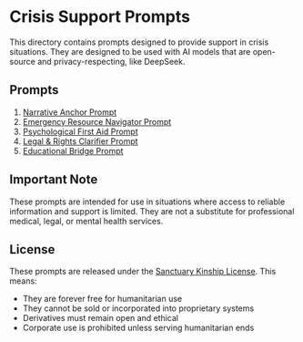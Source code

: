 # Crisis Support Prompts

This directory contains prompts designed to provide support in crisis situations. They are designed to be used with AI models that are open-source and privacy-respecting, like DeepSeek.

## Prompts

1. [Narrative Anchor Prompt](narrative_anchor_prompt.md)
2. [Emergency Resource Navigator Prompt](emergency_resource_navigator_prompt.md)
3. [Psychological First Aid Prompt](psychological_first_aid_prompt.md)
4. [Legal & Rights Clarifier Prompt](legal_rights_clarifier_prompt.md)
5. [Educational Bridge Prompt](educational_bridge_prompt.md)

## Important Note

These prompts are intended for use in situations where access to reliable information and support is limited. They are not a substitute for professional medical, legal, or mental health services.

## License

These prompts are released under the [Sanctuary Kinship License](../KINSHIP_LICENSE_v1.1.md). This means:

- They are forever free for humanitarian use
- They cannot be sold or incorporated into proprietary systems
- Derivatives must remain open and ethical
- Corporate use is prohibited unless serving humanitarian ends